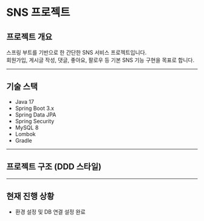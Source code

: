 # SNS 프로젝트

## 프로젝트 개요
스프링 부트를 기반으로 한 간단한 SNS 서비스 프로젝트입니다.  
회원가입, 게시글 작성, 댓글, 좋아요, 팔로우 등 기본 SNS 기능 구현을 목표로 합니다.

---

## 기술 스택
- Java 17
- Spring Boot 3.x
- Spring Data JPA
- Spring Security
- MySQL 8
- Lombok
- Gradle

---

## 프로젝트 구조 (DDD 스타일)

---

## 현재 진행 상황
- 환경 설정 및 DB 연결 설정 완료